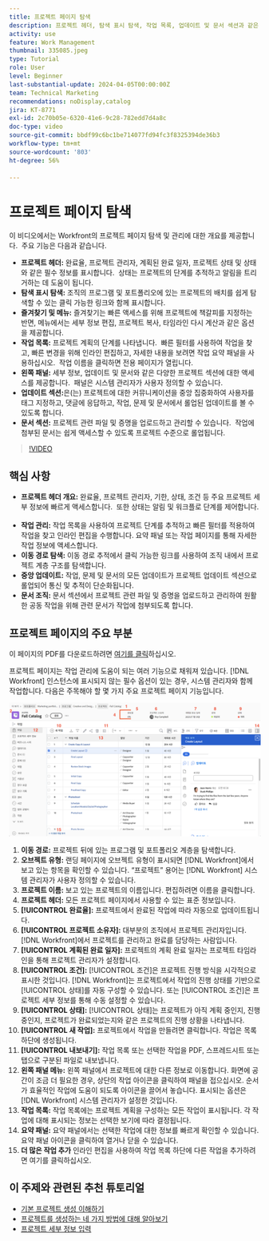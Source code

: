```yaml
---
title: 프로젝트 페이지 탐색
description: 프로젝트 헤더, 탐색 표시 탐색, 작업 목록, 업데이트 및 문서 섹션과 같은 기능을 사용하여 Workfront 프로젝트 페이지를 효율적으로 탐색하고 관리하는 방법에 대해 알아봅니다.
activity: use
feature: Work Management
thumbnail: 335085.jpeg
type: Tutorial
role: User
level: Beginner
last-substantial-update: 2024-04-05T00:00:00Z
team: Technical Marketing
recommendations: noDisplay,catalog
jira: KT-8771
exl-id: 2c70b05e-6320-41e6-9c28-782edd7d4a8c
doc-type: video
source-git-commit: bbdf99c6bc1be714077fd94fc3f8325394de36b3
workflow-type: tm+mt
source-wordcount: '803'
ht-degree: 56%

---
```


# 프로젝트 페이지 탐색

이 비디오에서는 Workfront의 프로젝트 페이지 탐색 및 관리에 대한 개요를 제공합니다. &#x200B; 주요 기능은 다음과 같습니다.

* **프로젝트 헤더:** 완료율, 프로젝트 관리자, 계획된 완료 일자, 프로젝트 상태 및 상태와 같은 필수 정보를 표시합니다. &#x200B; 상태는 프로젝트의 단계를 추적하고 알림을 트리거하는 데 도움이 됩니다. &#x200B;
* **탐색 표시 탐색:** 조직의 프로그램 및 포트폴리오에 있는 프로젝트의 배치를 쉽게 탐색할 수 있는 클릭 가능한 링크와 함께 표시합니다. &#x200B;
* **즐겨찾기 및 메뉴:** 즐겨찾기는 빠른 액세스를 위해 프로젝트에 책갈피를 지정하는 반면, 메뉴에서는 세부 정보 편집, 프로젝트 복사, 타임라인 다시 계산과 같은 옵션을 제공합니다. &#x200B;
* **작업 목록:** 프로젝트 계획의 단계를 나타냅니다. &#x200B; 빠른 필터를 사용하여 작업을 찾고, 빠른 변경을 위해 인라인 편집하고, 자세한 내용을 보려면 작업 요약 패널을 사용하십시오. &#x200B; 작업 이름을 클릭하면 전용 페이지가 열립니다. &#x200B;
* **왼쪽 패널:** 세부 정보, 업데이트 및 문서와 같은 다양한 프로젝트 섹션에 대한 액세스를 제공합니다. &#x200B; 패널은 시스템 관리자가 사용자 정의할 수 있습니다. &#x200B;
* **업데이트 섹션:**&#x200B;은(는) 프로젝트에 대한 커뮤니케이션을 중앙 집중화하여 사용자를 태그 지정하고, 댓글에 응답하고, 작업, 문제 및 문서에서 롤업된 업데이트를 볼 수 있도록 합니다. &#x200B;
* **문서 섹션:** 프로젝트 관련 파일 및 증명을 업로드하고 관리할 수 있습니다. &#x200B; 작업에 첨부된 문서는 쉽게 액세스할 수 있도록 프로젝트 수준으로 롤업됩니다. &#x200B;


>[!VIDEO](https://video.tv.adobe.com/v/3449733/?quality=12&learn=on&enablevpops=1&captions=kor)

## 핵심 사항

* **프로젝트 헤더 개요:** 완료율, 프로젝트 관리자, 기한, 상태, 조건 등 주요 프로젝트 세부 정보에 빠르게 액세스합니다. &#x200B; 또한 상태는 알림 및 워크플로 단계를 제어합니다. &#x200B;
* **작업 관리:** 작업 목록을 사용하여 프로젝트 단계를 추적하고 빠른 필터를 적용하여 작업을 찾고 인라인 편집을 수행합니다. &#x200B; 요약 패널 또는 작업 페이지를 통해 자세한 작업 정보에 액세스합니다. &#x200B;
* **이동 경로 탐색:** 이동 경로 추적에서 클릭 가능한 링크를 사용하여 조직 내에서 프로젝트 계층 구조를 탐색합니다. &#x200B;
* **중앙 업데이트:** 작업, 문제 및 문서의 모든 업데이트가 프로젝트 업데이트 섹션으로 롤업되어 통신 및 추적이 단순화됩니다. &#x200B;
* **문서 조직:** 문서 섹션에서 프로젝트 관련 파일 및 증명을 업로드하고 관리하여 원활한 공동 작업을 위해 관련 문서가 작업에 첨부되도록 합니다. &#x200B;


## 프로젝트 페이지의 주요 부분

이 페이지의 PDF를 다운로드하려면 [여기를 클릭](/help/assets/key-parts-of-the-project-page.pdf)하십시오.

프로젝트 페이지는 작업 관리에 도움이 되는 여러 기능으로 채워져 있습니다. [!DNL Workfront] 인스턴스에 표시되지 않는 필수 옵션이 있는 경우, 시스템 관리자와 함께 작업합니다. 다음은 주목해야 할 몇 가지 주요 프로젝트 페이지 기능입니다.

![프로젝트 페이지 스크린샷](assets/project-page-graphic-for-planner-v2.png)

1. **이동 경로:** 프로젝트 뒤에 있는 프로그램 및 포트폴리오 계층을 탐색합니다.
2. **오브젝트 유형:** 랜딩 페이지에 오브젝트 유형이 표시되면 [!DNL Workfront]에서 보고 있는 항목을 확인할 수 있습니다. “프로젝트” 용어는 [!DNL Workfront] 시스템 관리자가 사용자 정의할 수 있습니다.
3. **프로젝트 이름:** 보고 있는 프로젝트의 이름입니다. 편집하려면 이름을 클릭합니다.
4. **프로젝트 헤더:** 모든 프로젝트 페이지에서 사용할 수 있는 표준 정보입니다.
5. **[!UICONTROL 완료율]:** 프로젝트에서 완료된 작업에 따라 자동으로 업데이트됩니다.
6. **[!UICONTROL 프로젝트 소유자]:** 대부분의 조직에서 프로젝트 관리자입니다. [!DNL Workfront]에서 프로젝트를 관리하고 완료를 담당하는 사람입니다.
7. **[!UICONTROL 계획된 완료 일자]:** 프로젝트의 계획 완료 일자는 프로젝트 타임라인을 통해 프로젝트 관리자가 설정합니다.
8. **[!UICONTROL 조건]:** [!UICONTROL 조건]은 프로젝트 진행 방식을 시각적으로 표시한 것입니다. [!DNL Workfront]는 프로젝트에서 작업의 진행 상태를 기반으로 [!UICONTROL 상태]를 자동 구성할 수 있습니다. 또는 [!UICONTROL 조건]은 프로젝트 세부 정보를 통해 수동 설정할 수 있습니다.
9. **[!UICONTROL 상태]:** [!UICONTROL 상태]는 프로젝트가 아직 계획 중인지, 진행 중인지, 프로젝트가 완료되었는지와 같은 프로젝트의 진행 상황을 나타냅니다.
10. **[!UICONTROL 새 작업]:** 프로젝트에서 작업을 만들려면 클릭합니다. 작업은 목록 하단에 생성됩니다.
11. **[!UICONTROL 내보내기]:** 작업 목록 또는 선택한 작업을 PDF, 스프레드시트 또는 탭으로 구분된 파일로 내보냅니다.
12. **왼쪽 패널 메뉴:** 왼쪽 패널에서 프로젝트에 대한 다른 정보로 이동합니다. 화면에 공간이 조금 더 필요한 경우, 상단의 작업 아이콘을 클릭하여 패널을 접으십시오. 순서가 효율적인 작업에 도움이 되도록 아이콘을 끌어서 놓습니다. 표시되는 옵션은 [!DNL Workfront] 시스템 관리자가 설정한 것입니다.
13. **작업 목록:** 작업 목록에는 프로젝트 계획을 구성하는 모든 작업이 표시됩니다. 각 작업에 대해 표시되는 정보는 선택한 보기에 따라 결정됩니다.
14. **요약 패널:** 요약 패널에서는 선택한 작업에 대한 정보를 빠르게 확인할 수 있습니다. 요약 패널 아이콘을 클릭하여 열거나 닫을 수 있습니다.
15. **더 많은 작업 추가** 인라인 편집을 사용하여 작업 목록 하단에 다른 작업을 추가하려면 여기를 클릭하십시오.

## 이 주제와 관련된 추천 튜토리얼

* [기본 프로젝트 생성 이해하기](/help/manage-work/projects/understand-basic-project-creation.md)
* [프로젝트를 생성하는 네 가지 방법에 대해 알아보기](/help/manage-work/projects/understand-other-ways-to-create-projects.md)
* [프로젝트 세부 정보 입력](/help/manage-work/projects/fill-in-the-project-details.md)

